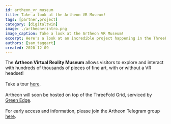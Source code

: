 ```yaml
---
id: artheon_vr_museum
title: Take a look at the Artheon VR Museum!
tags: [partner,project]
category: [digitaltwin]
image: ./artheonvrintro.png
image_caption: Take a look at the Artheon VR Museum!
excerpt: Here's a look at an incredible project happening in the ThreeFold universe!
authors: [sam_taggart]
created: 2020-12-09
---
```


The **Artheon Virtual Reality Museum** allows visitors to explore and interact with hundreds of thousands of pieces of fine art, with or without a VR headset!
<br/>
<br/>
Take a tour [here](https://www.youtube.com/watch?v=Ofk22N2Ew1k).
<br/>
<br/>
Artheon will soon be hosted on top of the ThreeFold Grid, serviced by [Green Edge](https://www.green-edge.net/).
<br/>
<br/>
For early access and information, please join the Artheon Telegram group [here](https://t.me/artheon).
